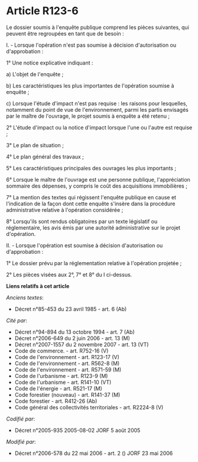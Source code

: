 # Article R123-6

Le dossier soumis à l'enquête publique comprend les pièces suivantes, qui peuvent être regroupées en tant que de besoin :

I. - Lorsque l'opération n'est pas soumise à décision d'autorisation ou d'approbation :

1° Une notice explicative indiquant :

a) L'objet de l'enquête ;

b) Les caractéristiques les plus importantes de l'opération soumise à enquête ;

c) Lorsque l'étude d'impact n'est pas requise : les raisons pour lesquelles, notamment du point de vue de l'environnement,
parmi les partis envisagés par le maître de l'ouvrage, le projet soumis à enquête a été retenu ;

2° L'étude d'impact ou la notice d'impact lorsque l'une ou l'autre est requise ;

3° Le plan de situation ;

4° Le plan général des travaux ;

5° Les caractéristiques principales des ouvrages les plus importants ;

6° Lorsque le maître de l'ouvrage est une personne publique, l'appréciation sommaire des dépenses, y compris le coût des
acquisitions immobilières ;

7° La mention des textes qui régissent l'enquête publique en cause et l'indication de la façon dont cette enquête s'insère
dans la procédure administrative relative à l'opération considérée ;

8° Lorsqu'ils sont rendus obligatoires par un texte législatif ou réglementaire, les avis émis par une autorité
administrative sur le projet d'opération.

II. - Lorsque l'opération est soumise à décision d'autorisation ou d'approbation :

1° Le dossier prévu par la réglementation relative à l'opération projetée ;

2° Les pièces visées aux 2°, 7° et 8° du I ci-dessus.

**Liens relatifs à cet article**

_Anciens textes_:

  - Décret n°85-453 du 23 avril 1985 - art. 6 (Ab)

_Cité par_:

  - Décret n°94-894 du 13 octobre 1994 - art. 7 (Ab)
  - Décret n°2006-649 du 2 juin 2006 - art. 13 (M)
  - Décret n°2007-1557 du 2 novembre 2007 - art. 13 (VT)
  - Code de commerce. - art. R752-16 (V)
  - Code de l'environnement - art. R123-17 (V)
  - Code de l'environnement - art. R562-8 (M)
  - Code de l'environnement - art. R571-59 (M)
  - Code de l'urbanisme - art. R123-9 (M)
  - Code de l'urbanisme - art. R141-10 (VT)
  - Code de l'énergie - art. R521-17 (M)
  - Code forestier (nouveau) - art. R141-37 (M)
  - Code forestier - art. R412-26 (Ab)
  - Code général des collectivités territoriales - art. R2224-8 (V)

_Codifié par_:

  - Décret n°2005-935 2005-08-02 JORF 5 août 2005

_Modifié par_:

  - Décret n°2006-578 du 22 mai 2006 - art. 2 () JORF 23 mai 2006
